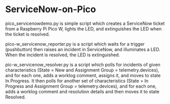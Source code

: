 # ServiceNow-on-Pico
pico_servicenowdemo.py is simple script which creates a ServiceNow ticket from a Raspberry Pi Pico W, lights the LED, and extinguishes the LED when the ticket is resolved.

pico-w_servicenow_reporter.py is a script which waits for a trigger (pushbutton) then raises an incident in ServiceNow, and illuminates a LED.  When the incident is resolved, the LED is extinguished.

pic-w_servicenow_resolver.py is a script which polls for incidents of given characteristics (State = New and Assignment Group = telemetry.devices), and for each one, adds a worklog comment, assigns it, and moves to state In Progress.
It then polls for another set of characteristics (State = In Progress and Assignment Group = telemetry.devices), and for each one, adds a worklog comment and resolution details and then moves it to state Resolved.
